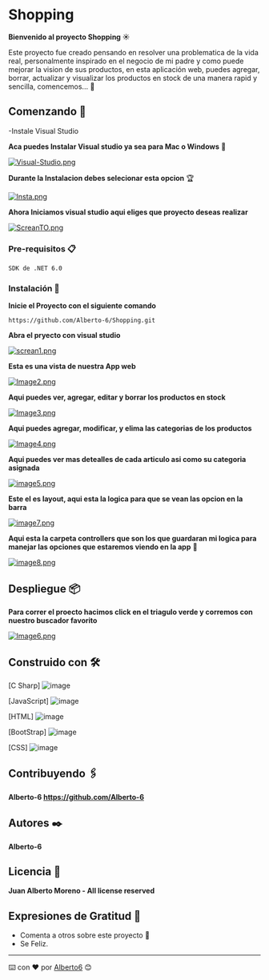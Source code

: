# Shopping

**Bienvenido al proyecto Shopping :sunny:**

Este proyecto fue creado pensando en resolver una problematica de la vida real, personalmente inspirado en el negocio de mi padre y como puede mejorar la vision de sus productos, en esta aplicación web, puedes agregar, borrar, actualizar y visualizar los productos en stock de una manera rapid y sencilla, comencemos...	:crystal_ball:

## Comenzando 🚀

-Instale Visual Studio

**Aca puedes Instalar Visual studio ya sea para Mac o Windows** :crown:

[![Visual-Studio.png](https://i.postimg.cc/fRJKnLFx/Visual-Studio.png)](https://postimg.cc/nXf7qHnz)


**Durante la Instalacion debes selecionar esta opcion** :trophy:

[![Insta.png](https://i.postimg.cc/3J6GGZSv/Insta.png)](https://postimg.cc/tY37QFHq)


**Ahora Iniciamos visual studio aqui eliges que proyecto deseas realizar**

[![ScreanTO.png](https://i.postimg.cc/vm0fcvfC/ScreanTO.png)](https://postimg.cc/LqZnWLyV)



### Pre-requisitos 📋

```
SDK de .NET 6.0
```

### Instalación 🔧

**Inicie el Proyecto con el siguiente comando**

```
https://github.com/Alberto-6/Shopping.git
```

**Abra el pryecto con visual studio**

[![screan1.png](https://i.postimg.cc/3w9JX88c/screan1.png)](https://postimg.cc/yJgHBzSm)



**Esta es una vista de nuestra App web**

[![Image2.png](https://i.postimg.cc/QxbT43dc/Image2.png)](https://postimg.cc/jLD22BNj)

**Aqui puedes ver, agregar, editar y borrar los productos en stock**

[![Image3.png](https://i.postimg.cc/500703KR/Image3.png)](https://postimg.cc/hJkbZ9BL)


**Aqui puedes agregar, modificar, y elima las categorias de los productos**

[![Image4.png](https://i.postimg.cc/CKm0XcfP/Image4.png)](https://postimg.cc/CZB9fH7k)

**Aqui puedes ver mas detealles de cada articulo asi como su categoria asignada**

[![image5.png](https://i.postimg.cc/NjX7dnZt/image5.png)](https://postimg.cc/Js1knp1Y)

**Este el es layout, aqui esta la logica para que se vean las opcion en la barra**

[![image7.png](https://i.postimg.cc/63CC04Ph/image7.png)](https://postimg.cc/vgH18Tb1)

**Aqui esta la carpeta controllers que son los que guardaran mi logica para manejar  las opciones que estaremos viendo en la app** 	:ledger:

[![image8.png](https://i.postimg.cc/509fPZ7k/image8.png)](https://postimg.cc/XZhMqD0w)

## Despliegue 📦

**Para correr el proecto hacimos click en el triagulo verde y corremos con nuestro buscador favorito**

[![Image6.png](https://i.postimg.cc/65cytfRZ/Image6.png)](https://postimg.cc/MvcWYR9Z)

## Construido con 🛠️

[C Sharp] ![image](https://user-images.githubusercontent.com/66850211/187095866-3ee2895f-1bc1-4a9c-b716-0b912c54102c.png)

[JavaScript] ![image](https://user-images.githubusercontent.com/66850211/187096042-dc1b7e83-3bd2-4e4d-80f7-bca9b7e0fc7c.png)

[HTML] ![image](https://user-images.githubusercontent.com/66850211/187096207-9f873358-3ed8-418a-a2bf-0654c9ced008.png)

[BootStrap] ![image](https://user-images.githubusercontent.com/66850211/187096264-8e2567be-9558-446b-9d4c-d5b0d9d5f41c.png)

[CSS] ![image](https://user-images.githubusercontent.com/66850211/187096309-e7334ae7-25a2-45d5-86b6-53bf321aa5cd.png)



## Contribuyendo 🖇️

**Alberto-6 https://github.com/Alberto-6**


## Autores ✒️

**Alberto-6**


## Licencia 📄

**Juan Alberto Moreno - All license reserved**

## Expresiones de Gratitud 🎁

* Comenta a otros sobre este proyecto 📢
* Se Feliz.


---
⌨️ con ❤️ por [Alberto6](https://github.com/Alberto-6) 😊
